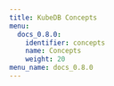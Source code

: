 ```yaml
---
title: KubeDB Concepts
menu:
  docs_0.8.0:
    identifier: concepts
    name: Concepts
    weight: 20
menu_name: docs_0.8.0
---
```

